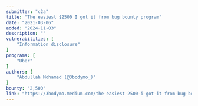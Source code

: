 ```yaml
---
submitter: "c2a"
title: "The easiest $2500 I got it from bug bounty program"
date: "2021-03-06"
added: "2024-11-03"
description: ""
vulnerabilities: [
    "Information disclosure"
]
programs: [
    "Uber"
]
authors: [
    "Abdullah Mohamed (@3bodymo_)"
]
bounty: "2,500"
link: "https://3bodymo.medium.com/the-easiest-2500-i-got-it-from-bug-bounty-program-8f47ea4aff22"
---
```




